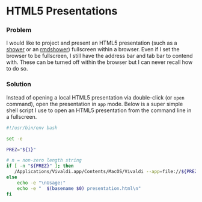 # HTML5 Presentations

### Problem
I would like to project and present an HTML5 presentation (such as a [shower](https://shwr.me) or an [rmdshower](https://github.com/MangoTheCat/rmdshower)) fullscreen within a browser.  Even if I set the browser to be fullscreen, I still have the address bar and tab bar to contend with.  These can be turned off within the browser but I can never recall how to do so.

### Solution
Instead of opening a local HTML5 presentation via double-click (or `open` command), open the presentation in `app` mode.  Below is a super simple shell script I use to open an HTML5 presentation from the command line in a fullscreen.

```bash
#!/usr/bin/env bash

set -e

PREZ="${1}"

# n = non-zero length string
if [ -n "${PREZ}" ]; then
   /Applications/Vivaldi.app/Contents/MacOS/Vivaldi --app=file://${PREZ}
else
	echo -e "\nUsage:"
	echo -e "  $(basename $0) presentation.html\n"
fi
```
